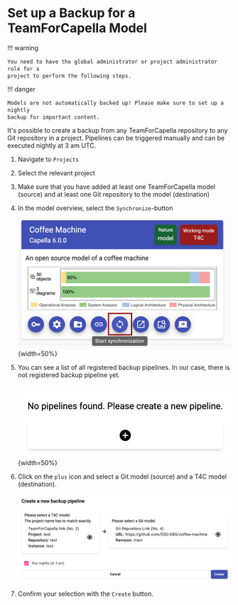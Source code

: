 <!--
 ~ SPDX-FileCopyrightText: Copyright DB InfraGO AG and contributors
 ~ SPDX-License-Identifier: Apache-2.0
 -->

# Set up a Backup for a TeamForCapella Model

!!! warning

    You need to have the global administrator or project administrator role for a
    project to perform the following steps.

!!! danger

    Models are not automatically backed up! Please make sure to set up a nightly
    backup for important content.

It's possible to create a backup from any TeamForCapella repository to any Git
repository in a project. Pipelines can be triggered manually and can be
executed nightly at 3 am UTC.

1.  Navigate to `Projects`
1.  Select the relevant project
1.  Make sure that you have added at least one TeamForCapella model (source)
    and at least one Git repository to the model (destination)
1.  In the model overview, select the `Synchronize`-button

    ![Model overview](./model-overview.png){width=50%}

1.  You can see a list of all registered backup pipelines. In our case, there
    is not registered backup pipeline yet.

    ![Backup pipeline](./backups-overview.png){width=50%}

1.  Click on the `plus` icon and select a Git model (source) and a T4C model
    (destination).

    ![Create a backup pipeline](./create-pipeline.png)

1.  Confirm your selection with the `Create` button.
